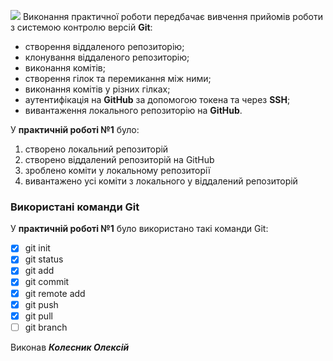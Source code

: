 ![](https://media.ztu.edu.ua/wp-content/uploads/2020/02/Group-6-1-1536x465.png )
Виконання практичної роботи передбачає вивчення прийомів роботи з системою контролю версій **Git**:
- створення віддаленого репозиторію;
- клонування віддаленого репозиторію;
- виконання комітів;
- створення гілок та перемикання між ними;
- виконання комітів у різних гілках;
- аутентифікація на **GitHub** за допомогою токена та через **SSH**;
- вивантаження локального репозиторію на **GitHub**.

 У **практичній роботі №1** було:
 1. створено локальний репозиторій
 2. створено віддалений репозиторій на GitHub
 3. зроблено коміти у локальному репозиторії
 4. вивантажено усі коміти з локального у віддалений репозиторій

### Використані команди Git

У **практичній роботі №1** було використано такі команди Git:

- [x] git init
- [x] git status
- [x] git add
- [x] git commit
- [x] git remote add
- [x] git push
- [x] git pull
- [ ] git branch

Виконав ***Колесник Олексій***
